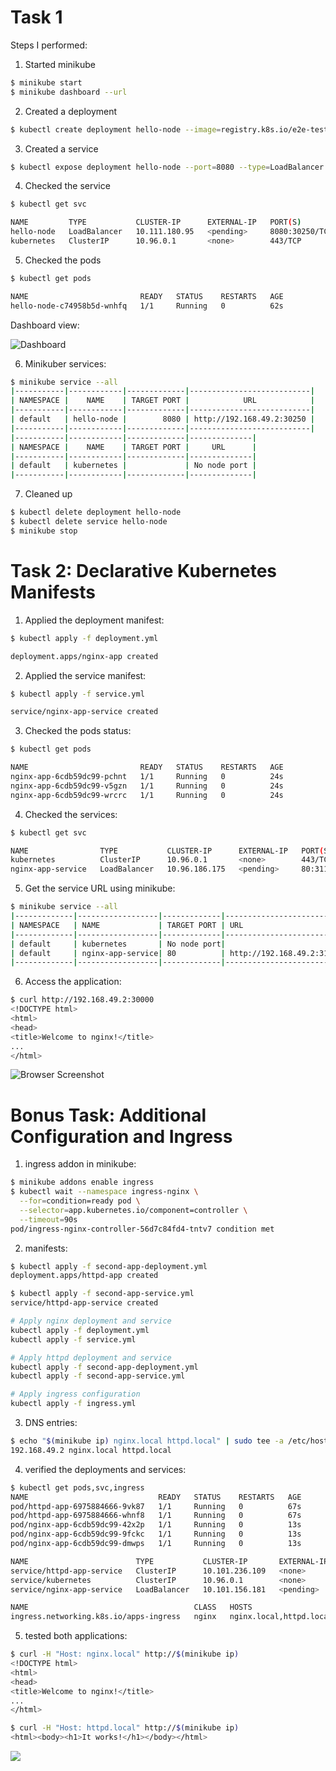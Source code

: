 # Task 1

Steps I performed:

1. Started minikube
```bash
$ minikube start
$ minikube dashboard --url
```

2. Created a deployment
```bash
$ kubectl create deployment hello-node --image=registry.k8s.io/e2e-test-images/agnhost:2.39 -- /agnhost netexec --http-port=8080
```

3. Created a service

```bash
$ kubectl expose deployment hello-node --port=8080 --type=LoadBalancer
```

4. Checked the service
```bash
$ kubectl get svc

NAME         TYPE           CLUSTER-IP      EXTERNAL-IP   PORT(S)          AGE
hello-node   LoadBalancer   10.111.180.95   <pending>     8080:30250/TCP   117s
kubernetes   ClusterIP      10.96.0.1       <none>        443/TCP          5m8s
```

5. Checked the pods
```bash
$ kubectl get pods

NAME                         READY   STATUS    RESTARTS   AGE
hello-node-c74958b5d-wnhfq   1/1     Running   0          62s
```

Dashboard view:

![Dashboard](./images/Dashboard.png)

6. Minikuber services:
```bash
$ minikube service --all
|-----------|------------|-------------|---------------------------|
| NAMESPACE |    NAME    | TARGET PORT |            URL            |
|-----------|------------|-------------|---------------------------|
| default   | hello-node |        8080 | http://192.168.49.2:30250 |
|-----------|------------|-------------|---------------------------|
|-----------|------------|-------------|--------------|
| NAMESPACE |    NAME    | TARGET PORT |     URL      |
|-----------|------------|-------------|--------------|
| default   | kubernetes |             | No node port |
|-----------|------------|-------------|--------------|
```

7. Cleaned up
```bash
$ kubectl delete deployment hello-node
$ kubectl delete service hello-node
$ minikube stop
```

# Task 2: Declarative Kubernetes Manifests

1. Applied the deployment manifest:
```bash
$ kubectl apply -f deployment.yml

deployment.apps/nginx-app created
```

2. Applied the service manifest:
```bash
$ kubectl apply -f service.yml

service/nginx-app-service created
```

3. Checked the pods status:
```bash
$ kubectl get pods

NAME                         READY   STATUS    RESTARTS   AGE
nginx-app-6cdb59dc99-pchnt   1/1     Running   0          24s
nginx-app-6cdb59dc99-v5gzn   1/1     Running   0          24s
nginx-app-6cdb59dc99-wrcrc   1/1     Running   0          24s
```

4. Checked the services:
```bash
$ kubectl get svc

NAME                TYPE           CLUSTER-IP      EXTERNAL-IP   PORT(S)        AGE
kubernetes          ClusterIP      10.96.0.1       <none>        443/TCP        69m
nginx-app-service   LoadBalancer   10.96.186.175   <pending>     80:31108/TCP   43s
```

5. Get the service URL using minikube:
```bash
$ minikube service --all
|-------------|------------------|-------------|---------------------------|
| NAMESPACE   | NAME             | TARGET PORT | URL                       |
|-------------|------------------|-------------|---------------------------|
| default     | kubernetes       | No node port|                          |
| default     | nginx-app-service| 80          | http://192.168.49.2:31108|
|-------------|------------------|-------------|---------------------------|
```

6. Access the application:
```bash
$ curl http://192.168.49.2:30000
<!DOCTYPE html>
<html>
<head>
<title>Welcome to nginx!</title>
...
</html>
```

![Browser Screenshot](./images/nginx-browser.png)

# Bonus Task: Additional Configuration and Ingress

1. ingress addon in minikube:
```bash
$ minikube addons enable ingress
$ kubectl wait --namespace ingress-nginx \
  --for=condition=ready pod \
  --selector=app.kubernetes.io/component=controller \
  --timeout=90s
pod/ingress-nginx-controller-56d7c84fd4-tntv7 condition met
```

2. manifests:
```bash
$ kubectl apply -f second-app-deployment.yml
deployment.apps/httpd-app created

$ kubectl apply -f second-app-service.yml
service/httpd-app-service created

# Apply nginx deployment and service
kubectl apply -f deployment.yml
kubectl apply -f service.yml

# Apply httpd deployment and service
kubectl apply -f second-app-deployment.yml
kubectl apply -f second-app-service.yml

# Apply ingress configuration
kubectl apply -f ingress.yml
```

3. DNS entries:
```bash
$ echo "$(minikube ip) nginx.local httpd.local" | sudo tee -a /etc/hosts
192.168.49.2 nginx.local httpd.local
```

4. verified the deployments and services:
```bash
$ kubectl get pods,svc,ingress
NAME                             READY   STATUS    RESTARTS   AGE
pod/httpd-app-6975884666-9vk87   1/1     Running   0          67s
pod/httpd-app-6975884666-whnf8   1/1     Running   0          67s
pod/nginx-app-6cdb59dc99-42x2p   1/1     Running   0          13s
pod/nginx-app-6cdb59dc99-9fckc   1/1     Running   0          13s
pod/nginx-app-6cdb59dc99-dmwps   1/1     Running   0          13s

NAME                        TYPE           CLUSTER-IP       EXTERNAL-IP   PORT(S)        AGE
service/httpd-app-service   ClusterIP      10.101.236.109   <none>        80/TCP         62s
service/kubernetes          ClusterIP      10.96.0.1        <none>        443/TCP        2m
service/nginx-app-service   LoadBalancer   10.101.156.181   <pending>     80:31487/TCP   9s

NAME                                     CLASS   HOSTS                     ADDRESS   PORTS   AGE
ingress.networking.k8s.io/apps-ingress   nginx   nginx.local,httpd.local             80      54s
```

5. tested both applications:
```bash
$ curl -H "Host: nginx.local" http://$(minikube ip)
<!DOCTYPE html>
<html>
<head>
<title>Welcome to nginx!</title>
...
</html>

$ curl -H "Host: httpd.local" http://$(minikube ip)
<html><body><h1>It works!</h1></body></html>
```

![](./images/bonus_task_image.png)

